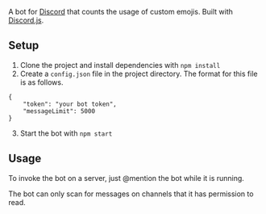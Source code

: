 A bot for [Discord](https://discordapp.com) that counts the usage of custom emojis. Built with [Discord.js](https://discord.js.org/).

## Setup

1. Clone the project and install dependencies  with `npm install`
2. Create a `config.json` file in the project directory. The format for this file is as follows.
```
{
    "token": "your bot token",
    "messageLimit": 5000
}
```
3. Start the bot with `npm start`

## Usage

To invoke the bot on a server, just @mention the bot while it is running. 

The bot can only scan for messages on channels that it has permission to read.
